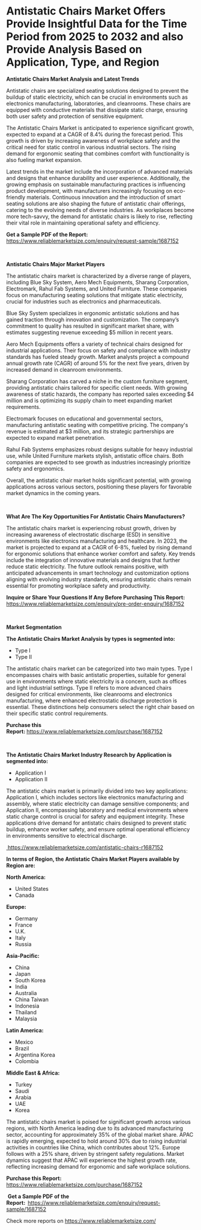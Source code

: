 <p><h1>Antistatic Chairs Market Offers Provide Insightful Data for the Time Period from 2025 to 2032 and also Provide Analysis Based on Application, Type, and Region</h1></p><p><strong>Antistatic Chairs Market Analysis and Latest Trends</strong></p>
<p><p>Antistatic chairs are specialized seating solutions designed to prevent the buildup of static electricity, which can be crucial in environments such as electronics manufacturing, laboratories, and cleanrooms. These chairs are equipped with conductive materials that dissipate static charge, ensuring both user safety and protection of sensitive equipment. </p><p>The Antistatic Chairs Market is anticipated to experience significant growth, expected to expand at a CAGR of 8.4% during the forecast period. This growth is driven by increasing awareness of workplace safety and the critical need for static control in various industrial sectors. The rising demand for ergonomic seating that combines comfort with functionality is also fueling market expansion. </p><p>Latest trends in the market include the incorporation of advanced materials and designs that enhance durability and user experience. Additionally, the growing emphasis on sustainable manufacturing practices is influencing product development, with manufacturers increasingly focusing on eco-friendly materials. Continuous innovation and the introduction of smart seating solutions are also shaping the future of antistatic chair offerings, catering to the evolving needs of diverse industries. As workplaces become more tech-savvy, the demand for antistatic chairs is likely to rise, reflecting their vital role in maintaining operational safety and efficiency.</p></p>
<p><strong>Get a Sample PDF of the Report:&nbsp;</strong> <a href="https://www.reliablemarketsize.com/enquiry/request-sample/1687152?utm_campaign=2445&utm_medium=2&utm_source=Github&utm_content=ia&utm_term=26032025&utm_id=antistatic-chairs">https://www.reliablemarketsize.com/enquiry/request-sample/1687152</a></p>
<p>&nbsp;</p>
<p><strong>Antistatic Chairs Major Market Players</strong></p>
<p><p>The antistatic chairs market is characterized by a diverse range of players, including Blue Sky System, Aero Mech Equipments, Sharang Corporation, Electromark, Rahul Fab Systems, and United Furniture. These companies focus on manufacturing seating solutions that mitigate static electricity, crucial for industries such as electronics and pharmaceuticals.</p><p>Blue Sky System specializes in ergonomic antistatic solutions and has gained traction through innovation and customization. The company’s commitment to quality has resulted in significant market share, with estimates suggesting revenue exceeding $5 million in recent years.</p><p>Aero Mech Equipments offers a variety of technical chairs designed for industrial applications. Their focus on safety and compliance with industry standards has fueled steady growth. Market analysts project a compound annual growth rate (CAGR) of around 5% for the next five years, driven by increased demand in cleanroom environments.</p><p>Sharang Corporation has carved a niche in the custom furniture segment, providing antistatic chairs tailored for specific client needs. With growing awareness of static hazards, the company has reported sales exceeding $4 million and is optimizing its supply chain to meet expanding market requirements.</p><p>Electromark focuses on educational and governmental sectors, manufacturing antistatic seating with competitive pricing. The company's revenue is estimated at $3 million, and its strategic partnerships are expected to expand market penetration.</p><p>Rahul Fab Systems emphasizes robust designs suitable for heavy industrial use, while United Furniture markets stylish, antistatic office chairs. Both companies are expected to see growth as industries increasingly prioritize safety and ergonomics.</p><p>Overall, the antistatic chair market holds significant potential, with growing applications across various sectors, positioning these players for favorable market dynamics in the coming years.</p></p>
<p>&nbsp;</p>
<p><strong>What Are The Key Opportunities For Antistatic Chairs Manufacturers?</strong></p>
<p><p>The antistatic chairs market is experiencing robust growth, driven by increasing awareness of electrostatic discharge (ESD) in sensitive environments like electronics manufacturing and healthcare. In 2023, the market is projected to expand at a CAGR of 6-8%, fueled by rising demand for ergonomic solutions that enhance worker comfort and safety. Key trends include the integration of innovative materials and designs that further reduce static electricity. The future outlook remains positive, with anticipated advancements in smart technology and customization options aligning with evolving industry standards, ensuring antistatic chairs remain essential for promoting workplace safety and productivity.</p></p>
<p><strong>Inquire or Share Your Questions If Any Before Purchasing This Report:</strong> <a href="https://www.reliablemarketsize.com/enquiry/pre-order-enquiry/1687152?utm_campaign=2445&utm_medium=2&utm_source=Github&utm_content=ia&utm_term=26032025&utm_id=antistatic-chairs">https://www.reliablemarketsize.com/enquiry/pre-order-enquiry/1687152</a></p>
<p>&nbsp;</p>
<p><strong>Market Segmentation</strong></p>
<p><strong>The Antistatic Chairs Market Analysis by types is segmented into:</strong></p>
<p><ul><li>Type I</li><li>Type II</li></ul></p>
<p><p>The antistatic chairs market can be categorized into two main types. Type I encompasses chairs with basic antistatic properties, suitable for general use in environments where static electricity is a concern, such as offices and light industrial settings. Type II refers to more advanced chairs designed for critical environments, like cleanrooms and electronics manufacturing, where enhanced electrostatic discharge protection is essential. These distinctions help consumers select the right chair based on their specific static control requirements.</p></p>
<p><strong>Purchase this Report:&nbsp;</strong><a href="https://www.reliablemarketsize.com/purchase/1687152?utm_campaign=2445&utm_medium=2&utm_source=Github&utm_content=ia&utm_term=26032025&utm_id=antistatic-chairs">https://www.reliablemarketsize.com/purchase/1687152</a></p>
<p>&nbsp;</p>
<p><strong>The Antistatic Chairs Market Industry Research by Application is segmented into:</strong></p>
<p><ul><li>Application I</li><li>Application II</li></ul></p>
<p><p>The antistatic chairs market is primarily divided into two key applications: Application I, which includes sectors like electronics manufacturing and assembly, where static electricity can damage sensitive components; and Application II, encompassing laboratory and medical environments where static charge control is crucial for safety and equipment integrity. These applications drive demand for antistatic chairs designed to prevent static buildup, enhance worker safety, and ensure optimal operational efficiency in environments sensitive to electrical discharge.</p></p>
<p><a href="https://www.reliablemarketsize.com/antistatic-chairs-r1687152?utm_campaign=2445&utm_medium=2&utm_source=Github&utm_content=ia&utm_term=26032025&utm_id=antistatic-chairs">&nbsp;https://www.reliablemarketsize.com/antistatic-chairs-r1687152</a></p>
<p><strong>In terms of Region, the Antistatic Chairs Market Players available by Region are:</strong></p>
<p>
    <p> <strong> North America: </strong>
        <ul>
            <li>United States</li>
            <li>Canada</li>
        </ul>
        </p> 
    <p> <strong> Europe: </strong>
        <ul>
            <li>Germany</li>
            <li>France</li>
            <li>U.K.</li>
            <li>Italy</li>
            <li>Russia</li>
        </ul>
        </p> 
    <p> <strong> Asia-Pacific: </strong>
        <ul>
            <li>China</li>
            <li>Japan</li>
            <li>South Korea</li>
            <li>India</li>
            <li>Australia</li>
            <li>China Taiwan</li>
            <li>Indonesia</li>
            <li>Thailand</li>
            <li>Malaysia</li>
        </ul>
        </p> 
    <p> <strong> Latin America: </strong>
        <ul>
            <li>Mexico</li>
            <li>Brazil</li>
            <li>Argentina Korea</li>
            <li>Colombia</li>
        </ul>
        </p> 
    <p> <strong> Middle East & Africa: </strong>
        <ul>
            <li>Turkey</li>
            <li>Saudi</li>
            <li>Arabia</li>
            <li>UAE</li>
            <li>Korea</li>
        </ul>
    </p>
    </p>
<p><p>The antistatic chairs market is poised for significant growth across various regions, with North America leading due to its advanced manufacturing sector, accounting for approximately 35% of the global market share. APAC is rapidly emerging, expected to hold around 30% due to rising industrial activities in countries like China, which contributes about 12%. Europe follows with a 25% share, driven by stringent safety regulations. Market dynamics suggest that APAC will experience the highest growth rate, reflecting increasing demand for ergonomic and safe workplace solutions.</p></p>
<p><strong>Purchase this Report: </strong><a href="https://www.reliablemarketsize.com/purchase/1687152?utm_campaign=2445&utm_medium=2&utm_source=Github&utm_content=ia&utm_term=26032025&utm_id=antistatic-chairs">https://www.reliablemarketsize.com/purchase/1687152</a></p>
<p>&nbsp;<strong>Get a Sample PDF of the Report:&nbsp;&nbsp;</strong><a href="https://www.reliablemarketsize.com/enquiry/request-sample/1687152?utm_campaign=2445&utm_medium=2&utm_source=Github&utm_content=ia&utm_term=26032025&utm_id=antistatic-chairs">https://www.reliablemarketsize.com/enquiry/request-sample/1687152</a></p>
<p><strong></strong></p>
<p>Check more reports on <a href="https://www.reliablemarketsize.com/?utm_campaign=2445&utm_medium=2&utm_source=Github&utm_content=ia&utm_term=26032025&utm_id=antistatic-chairs">https://www.reliablemarketsize.com/</a></p>